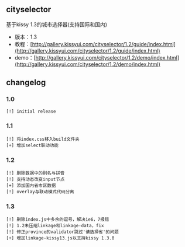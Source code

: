 ## cityselector

基于kissy 1.3的城市选择器(支持国际和国内)

* 版本：1.3
* 教程：[http://gallery.kissyui.com/cityselector/1.2/guide/index.html](http://gallery.kissyui.com/cityselector/1.2/guide/index.html)
* demo：[http://gallery.kissyui.com/cityselector/1.2/demo/index.html](http://gallery.kissyui.com/cityselector/1.2/demo/index.html)

## changelog

### 1.0

	[!] initial release

### 1.1

    [!] 将index.css移入build文件夹
    [+] 增加select联动功能

### 1.2
	
	[!] 删除数据中的别名与拼音
    [!] 支持动态改变input节点
    [+] 添加国内省市区数据
    [!] overlay与联动模式代码分离

### 1.3 
    
    [!] 删除index.js中多余的逗号，解决ie6，7报错
    [!] 1.2未压缩linkage和linkage-data，fix
    [!] 修正province的validator跳过'请选择省'的问题
    [+] 增加linkage-kissy13.js以支持kissy 1.3.0